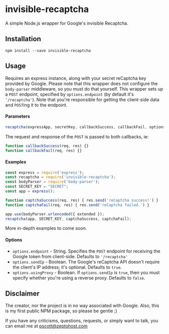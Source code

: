 # invisible-recaptcha
A simple Node.js wrapper for Google's invisible Recaptcha.

## Installation
```
npm install --save invisible-recaptcha
```

## Usage
Requires an express instance, along with your secret reCaptcha key provided by Google. Please note that this wrapper does not configure the `body-parser` middleware, so you must do that yourself. This wrapper sets up a `POST` endpoint, specified by `options.endpoint` (by default it's `'/recaptcha'`). Note that you're responsible for getting the client-side data and `POST`ing it to the endpoint.

#### Parameters
```js
recaptcha(expressApp, secretKey, callbackSuccess, callbackFail, options)
```

The request and response of the `POST` is passed to both callbacks, ie:
```js
function callbackSuccess(req, res) {}
function callbackFail(req, res) {}
```

#### Examples
```js
const express = require('express');
const recaptcha = require('invisible-recaptcha');
const bodyParser = require('body-parser');
const SECRET_KEY = "SECRET";
const app = express();

function captchaSuccess(req, res) { res.send('reCaptcha success!') }
function captchaFail(req, res) { res.send('reCaptcha failed.') }

app.use(bodyParser.urlencoded({ extended });
recaptcha(app, SECRET_KEY, captchaSuccess, captchaFail);
```

More in-depth examples to come soon.

#### Options
* `options.endpoint` - String. Specifies the `POST` endpoint for receiving the Google token from client-side. Defaults to `'/recaptcha'`
* `options.sendIp` - Boolean. The Google's reCaptcha API doesn't require the client's IP address; it's optional. Defaults to `true`.
* `options.usingProxy` - Boolean. If `options.sendIp` is `true`, then you must specify whether you're using a reverse proxy. Defaults to `false`.

## Disclaimer
The creator, nor the project is in no way associated with Google. Also, this is my first public NPM package, so please be gentle ;)

If you have any criticisms, questions, requests, or simply want to talk, you can email me at pscott@zeptohost.com
